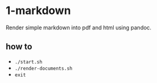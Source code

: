 # 1-markdown

Render simple markdown into pdf and html using pandoc.

## how to

* `./start.sh`
* `./render-documents.sh`
* `exit`